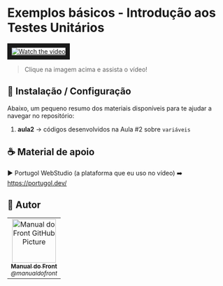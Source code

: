 # Exemplos básicos - Introdução aos Testes Unitários

<a href="https://www.youtube.com/watch?v=z4rG1Rq63vQ&list=PLRVYQGMz5x2YbdGSpsdLIejpo7uBUCjRm&index=2" target="_blank">
 <img src="http://img.youtube.com/vi/z4rG1Rq63vQ/mqdefault.jpg" alt="Watch the video" border="10" />
</a>

> Clique na imagem acima e assista o vídeo!

## 🚀 Instalação / Configuração

Abaixo, um pequeno resumo dos materiais disponíveis para te ajudar a navegar no repositório:

1. **aula2** -> códigos desenvolvidos na Aula #2 sobre `variáveis`

## ☕ Material de apoio

► Portugol WebStudio (a plataforma que eu uso no vídeo) ➡️  https://portugol.dev/

## 🤝 Autor

<table>
  <tr>
    <td align="center">
      <a href="#" title="Manual Do Front">
        <img src="https://avatars.githubusercontent.com/u/179880896" width="100px;" alt="Manual do Front GitHub Picture"/><br>
        <sub>
          <b>Manual do Front</b> <br>
          <i>@manualdofront</i>
        </sub>
      </a>
    </td>
  </tr>
</table>
